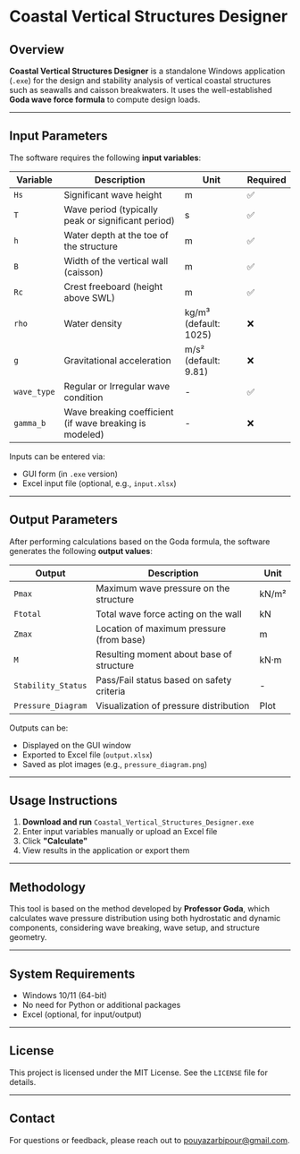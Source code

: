 # Coastal Vertical Structures Designer

## Overview  
**Coastal Vertical Structures Designer** is a standalone Windows application (`.exe`) for the design and stability analysis of vertical coastal structures such as seawalls and caisson breakwaters. It uses the well-established **Goda wave force formula** to compute design loads.

---

## Input Parameters

The software requires the following **input variables**:

| Variable | Description | Unit | Required |
|----------|-------------|------|----------|
| `Hs` | Significant wave height | m | ✅ |
| `T` | Wave period (typically peak or significant period) | s | ✅ |
| `h` | Water depth at the toe of the structure | m | ✅ |
| `B` | Width of the vertical wall (caisson) | m | ✅ |
| `Rc` | Crest freeboard (height above SWL) | m | ✅ |
| `rho` | Water density | kg/m³ (default: 1025) | ❌ |
| `g` | Gravitational acceleration | m/s² (default: 9.81) | ❌ |
| `wave_type` | Regular or Irregular wave condition | - | ✅ |
| `gamma_b` | Wave breaking coefficient (if wave breaking is modeled) | - | ❌ |

Inputs can be entered via:
- GUI form (in `.exe` version)
- Excel input file (optional, e.g., `input.xlsx`)

---

## Output Parameters

After performing calculations based on the Goda formula, the software generates the following **output values**:

| Output | Description | Unit |
|--------|-------------|------|
| `Pmax` | Maximum wave pressure on the structure | kN/m² |
| `Ftotal` | Total wave force acting on the wall | kN |
| `Zmax` | Location of maximum pressure (from base) | m |
| `M` | Resulting moment about base of structure | kN·m |
| `Stability_Status` | Pass/Fail status based on safety criteria | - |
| `Pressure_Diagram` | Visualization of pressure distribution | Plot |

Outputs can be:
- Displayed on the GUI window
- Exported to Excel file (`output.xlsx`)
- Saved as plot images (e.g., `pressure_diagram.png`)

---

## Usage Instructions

1. **Download and run** `Coastal_Vertical_Structures_Designer.exe`
2. Enter input variables manually or upload an Excel file
3. Click **"Calculate"**
4. View results in the application or export them

---

## Methodology

This tool is based on the method developed by **Professor Goda**, which calculates wave pressure distribution using both hydrostatic and dynamic components, considering wave breaking, wave setup, and structure geometry.

---

## System Requirements

- Windows 10/11 (64-bit)
- No need for Python or additional packages
- Excel (optional, for input/output)

---

## License  
This project is licensed under the MIT License. See the `LICENSE` file for details.  

---

## Contact  
For questions or feedback, please reach out to pouyazarbipour@gmail.com.

